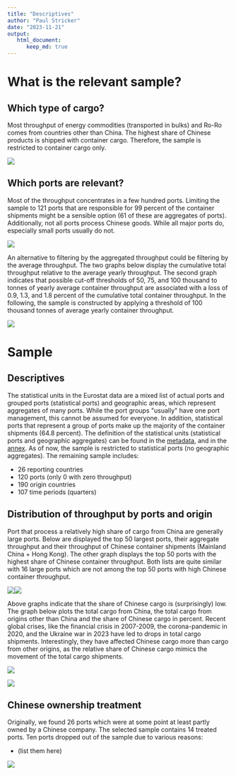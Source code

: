 ```yaml
---
title: "Descriptives"
author: "Paul Stricker"
date: "2023-11-21"
output: 
   html_document:
      keep_md: true
---
```






# What is the relevant sample? 

## Which type of cargo?

Most throughput of energy commodities (transported in bulks) and Ro-Ro comes from countries other than China. The highest share of Chinese products is shipped with container cargo. Therefore, the sample is restricted to container cargo only.

![](Descriptives_files/figure-html/unnamed-chunk-2-1.png)<!-- -->

## Which ports are relevant? 



Most of the throughput concentrates in a few hundred ports. Limiting the sample to 121 ports that are responsible for 99 percent of the container shipments might be a sensible option (61 of these are aggregates of ports). Additionally, not all ports process Chinese goods. While all major ports do, especially small ports usually do not. 

![](Descriptives_files/figure-html/unnamed-chunk-4-1.png)<!-- -->




An alternative to filtering by the aggregated throughput could be filtering by the average throughput. The two graphs below display the cumulative total throughput relative to the average yearly throughput. The second graph indicates that possible cut-off thresholds of 50, 75, and 100 thousand to tonnes of yearly average container throughput are associated with a loss of 0.9, 1.3, and 1.8 percent of the cumulative total container throughput. In the following, the sample is constructed by applying a threshold of 100 thousand tonnes of average yearly container throughput.  

![](Descriptives_files/figure-html/unnamed-chunk-6-1.png)<!-- -->




# Sample

## Descriptives




The statistical units in the Eurostat data are a mixed list of actual ports and grouped ports (statistical ports) and geographic areas, which represent aggregates of many ports. While the port groups "usually" have one port management, this cannot be assumed for everyone. In addition, statistical ports that represent a group of ports make up the majority of the container shipments (64.8 percent). The definition of the statistical units (statistical ports and geographic aggregates) can be found in the [metadata](https://eur-lex.europa.eu/legal-content/EN/TXT/?uri=uriserv:OJ.L_.2018.180.01.0029.01.ENG&toc=OJ:L:2018:180:FULL), and in the [annex](https://ec.europa.eu/eurostat/cache/metadata/Annexes/mar_esms_an_2.xlsx). As of now, the sample is restricted to statistical ports (no geographic aggregates). The remaining sample includes:

- 26 reporting countries
- 120 ports (only 0 with zero throughput)
- 190 origin countries
- 107 time periods (quarters)







## Distribution of throughput by ports and origin





Port that process a relatively high share of cargo from China are generally large ports. Below are displayed the top 50 largest ports, their aggregate throughput and their throughput of Chinese container shipments (Mainland China + Hong Kong). The other graph displays the top 50 ports with the highest share of Chinese container throughput. Both lists are quite similar with 16 large ports which are not among the top 50 ports with high Chinese container throughput. 

![](Descriptives_files/figure-html/unnamed-chunk-12-1.png)<!-- -->![](Descriptives_files/figure-html/unnamed-chunk-12-2.png)<!-- -->


Above graphs indicate that the share of Chinese cargo is (surprisingly) low. The graph below plots the total cargo from China, the total cargo from origins other than China and the share of Chinese cargo in percent. Recent global crises, like the financial crisis in 2007-2009, the corona-pandemic in 2020, and the Ukraine war in 2023 have led to drops in total cargo shipments. Interestingly, they have affected Chinese cargo more than cargo from other origins, as the relative share of Chinese cargo mimics the movement of the total cargo shipments.

![](Descriptives_files/figure-html/unnamed-chunk-14-1.png)<!-- -->



![](Descriptives_files/figure-html/unnamed-chunk-15-1.png)<!-- -->

## Chinese ownership treatment



Originally, we found 26 ports which were at some point at least partly owned by a Chinese company. The selected sample contains 14 treated ports. Ten ports dropped out of the sample due to various reasons:

- (list them here)

![](Descriptives_files/figure-html/unnamed-chunk-17-1.png)<!-- -->




